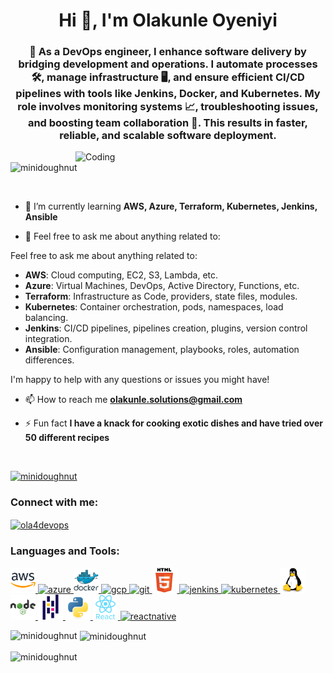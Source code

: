 <h1 align="center">Hi 👋, I'm Olakunle Oyeniyi</h1>
<h3 align="center">🚀 As a DevOps engineer, I enhance software delivery by bridging development and operations. I automate processes 🛠️, manage infrastructure 🖥️, and ensure efficient CI/CD pipelines with tools like Jenkins, Docker, and Kubernetes. My role involves monitoring systems 📈, troubleshooting issues, and boosting team collaboration 🤝. This results in faster, reliable, and scalable software deployment.</h3>
<img align="right" alt="Coding" width="400" src="https://user-images.githubusercontent.com/69011963/137184767-79a13ec7-1bb3-4341-a6da-3a149c9c159a.gif"/>

<p align="left"> <img src="https://komarev.com/ghpvc/?username=minidoughnut&label=Profile%20views&color=0e75b6&style=flat" alt="minidoughnut" /> 
</p>


<p align="left"> <a href="https://twitter.com/" target="blank"><img src="https://img.shields.io/twitter/follow/?logo=twitter&style=for-the-badge" alt="" /></a> </p>

- 🌱 I’m currently learning **AWS, Azure, Terraform, Kubernetes, Jenkins, Ansible**

- 💬 Feel free to ask me about anything related to:

Feel free to ask me about anything related to:
- **AWS**: Cloud computing, EC2, S3, Lambda, etc.
- **Azure**: Virtual Machines, DevOps, Active Directory, Functions, etc.
- **Terraform**: Infrastructure as Code, providers, state files, modules.
- **Kubernetes**: Container orchestration, pods, namespaces, load balancing.
- **Jenkins**: CI/CD pipelines, pipelines creation, plugins, version control integration.
- **Ansible**: Configuration management, playbooks, roles, automation differences.

I'm happy to help with any questions or issues you might have!


- 📫 How to reach me **olakunle.solutions@gmail.com**

- ⚡ Fun fact **I have a knack for cooking exotic dishes and have tried over 50 different recipes**
<p>&nbsp;&nbsp;&nbsp;&nbsp;&nbsp;&nbsp;&nbsp;&nbsp;&nbsp;&nbsp;&nbsp;<p>
<p align="left"> <a href="https://github.com/ryo-ma/github-profile-trophy"><img src="https://github-profile-trophy.vercel.app/?username=minidoughnut" alt="minidoughnut" /></a> </p>

<h3 align="left">Connect with me:</h3>
<p align="left">
<a href="https://linkedin.com/in/ola4devops" target="blank"><img align="center" src="https://raw.githubusercontent.com/rahuldkjain/github-profile-readme-generator/master/src/images/icons/Social/linked-in-alt.svg" alt="ola4devops" height="30" width="40" /></a>
</p>

<h3 align="left">Languages and Tools:</h3>
<p align="left"> <a href="https://aws.amazon.com" target="_blank" rel="noreferrer"> <img src="https://raw.githubusercontent.com/devicons/devicon/master/icons/amazonwebservices/amazonwebservices-original-wordmark.svg" alt="aws" width="40" height="40"/> </a> <a href="https://azure.microsoft.com/en-in/" target="_blank" rel="noreferrer"> <img src="https://www.vectorlogo.zone/logos/microsoft_azure/microsoft_azure-icon.svg" alt="azure" width="40" height="40"/> </a> <a href="https://www.docker.com/" target="_blank" rel="noreferrer"> <img src="https://raw.githubusercontent.com/devicons/devicon/master/icons/docker/docker-original-wordmark.svg" alt="docker" width="40" height="40"/> </a> <a href="https://cloud.google.com" target="_blank" rel="noreferrer"> <img src="https://www.vectorlogo.zone/logos/google_cloud/google_cloud-icon.svg" alt="gcp" width="40" height="40"/> </a> <a href="https://git-scm.com/" target="_blank" rel="noreferrer"> <img src="https://www.vectorlogo.zone/logos/git-scm/git-scm-icon.svg" alt="git" width="40" height="40"/> </a> <a href="https://www.w3.org/html/" target="_blank" rel="noreferrer"> <img src="https://raw.githubusercontent.com/devicons/devicon/master/icons/html5/html5-original-wordmark.svg" alt="html5" width="40" height="40"/> </a> <a href="https://www.jenkins.io" target="_blank" rel="noreferrer"> <img src="https://www.vectorlogo.zone/logos/jenkins/jenkins-icon.svg" alt="jenkins" width="40" height="40"/> </a> <a href="https://kubernetes.io" target="_blank" rel="noreferrer"> <img src="https://www.vectorlogo.zone/logos/kubernetes/kubernetes-icon.svg" alt="kubernetes" width="40" height="40"/> </a> <a href="https://www.linux.org/" target="_blank" rel="noreferrer"> <img src="https://raw.githubusercontent.com/devicons/devicon/master/icons/linux/linux-original.svg" alt="linux" width="40" height="40"/> </a> <a href="https://nodejs.org" target="_blank" rel="noreferrer"> <img src="https://raw.githubusercontent.com/devicons/devicon/master/icons/nodejs/nodejs-original-wordmark.svg" alt="nodejs" width="40" height="40"/> </a> <a href="https://pandas.pydata.org/" target="_blank" rel="noreferrer"> <img src="https://raw.githubusercontent.com/devicons/devicon/2ae2a900d2f041da66e950e4d48052658d850630/icons/pandas/pandas-original.svg" alt="pandas" width="40" height="40"/> </a> <a href="https://www.python.org" target="_blank" rel="noreferrer"> <img src="https://raw.githubusercontent.com/devicons/devicon/master/icons/python/python-original.svg" alt="python" width="40" height="40"/> </a> <a href="https://reactjs.org/" target="_blank" rel="noreferrer"> <img src="https://raw.githubusercontent.com/devicons/devicon/master/icons/react/react-original-wordmark.svg" alt="react" width="40" height="40"/> </a> <a href="https://reactnative.dev/" target="_blank" rel="noreferrer"> <img src="https://reactnative.dev/img/header_logo.svg" alt="reactnative" width="40" height="40"/> </a> </p>

<p><img align="left" src="https://github-readme-stats.vercel.app/api/top-langs?username=minidoughnut&show_icons=true&locale=en&layout=compact" alt="minidoughnut" /></p>

<p>&nbsp;<img align="center" src="https://github-readme-stats.vercel.app/api?username=minidoughnut&show_icons=true&locale=en" alt="minidoughnut" /></p>

<p><img align="center" src="https://github-readme-streak-stats.herokuapp.com/?user=minidoughnut&" alt="minidoughnut" /></p>

